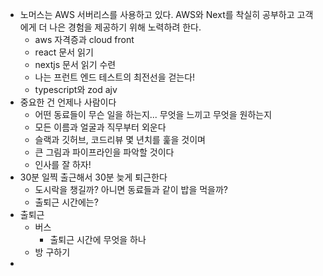 - 노머스는 AWS 서버리스를 사용하고 있다. AWS와 Next를 착실히 공부하고 고객에게 더 나은 경험을 제공하기 위해 노력하려 한다.
	- aws 자격증과 cloud front
	- react 문서 읽기
	- nextjs 문서 읽기 수련
	- 나는 프런트 엔드 테스트의 최전선을 걷는다!
	- typescript와 zod ajv
- 중요한 건 언제나 사람이다
	- 어떤 동료들이 무슨 일을 하는지... 무엇을 느끼고 무엇을 원하는지
	- 모든 이름과 얼굴과 직무부터 외운다
	- 슬랙과 깃허브, 코드리뷰 몇 년치를 훑을 것이며
	- 큰 그림과 파이프라인을 파악할 것이다
	- 인사를 잘 하자!
- 30분 일찍 출근해서 30분 늦게 퇴근한다
	- 도시락을 챙길까? 아니면 동료들과 같이 밥을 먹을까?
	- 출퇴근 시간에는?
- 출퇴근
	- 버스
		- 출퇴근 시간에 무엇을 하나
	- 방 구하기
-